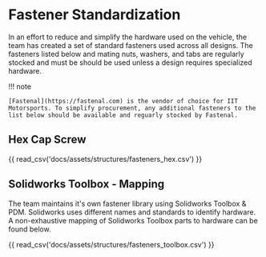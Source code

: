 # Fastener Standardization

In an effort to reduce and simplify the hardware used on the vehicle, the team has created a set of standard fasteners used across all designs. The fasteners listed below and mating nuts, washers, and tabs are regularly stocked and must be should be used unless a design requires specialized hardware.

!!! note

    [Fastenal](https://fastenal.com) is the vendor of choice for IIT Motorsports. To simplify procurement, any additional fasteners to the list below should be available and reguarly stocked by Fastenal.

## Hex Cap Screw
{{ read_csv('docs/assets/structures/fasteners_hex.csv') }}

## Solidworks Toolbox - Mapping

The team maintains it's own fastener library using Solidworks Toolbox & PDM. Solidworks uses different names and standards to identify hardware. A non-exhaustive mapping of Solidworks Toolbox parts to hardware can be found below.

{{ read_csv('docs/assets/structures/fasteners_toolbox.csv') }}